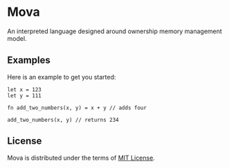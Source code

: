# Mova

An interpreted language designed around ownership memory management model.

## Examples

Here is an example to get you started:

```
let x = 123
let y = 111

fn add_two_numbers(x, y) = x + y // adds four

add_two_numbers(x, y) // returns 234
```

## License

Mova is distributed under the terms of [MIT License](./LICENSE).
